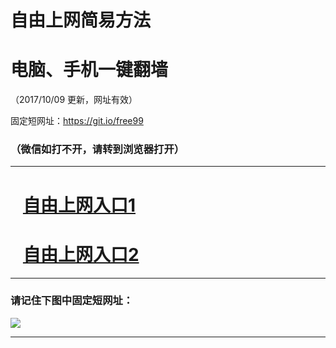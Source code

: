 ﻿# 自由上网简易方法

# 电脑、手机一键翻墙

（2017/10/09 更新，网址有效）

固定短网址：https://git.io/free99

### （微信如打不开，请转到浏览器打开）


***





# &nbsp;&nbsp; <a href="http://ft2021919935.fwq-tz-1001.info/fwqtz01.html?t=100900127846 " target="_blank">自由上网入口1</a>
# &nbsp;&nbsp; <a href="http://ft286465711.fwq-tz-1002.info/fwqtz02.html?t=100900114436 " target="_blank">自由上网入口2</a>
***

### 请记住下图中固定短网址：

<img src="https://s3-us-west-2.amazonaws.com/fwq-1001/yjfq-20170905okok.png" /> 


***

